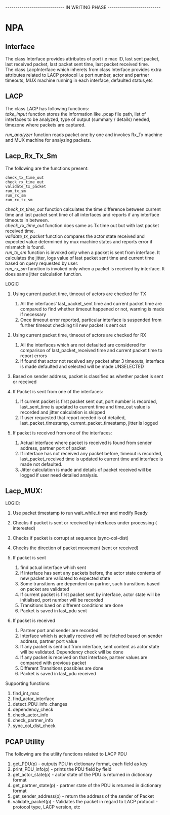 ----------------------------- IN WRITING PHASE --------------------------

# NPA

## Interface
The class Interface provides attributes of port i.e mac ID, last sent packet, last received packet,
last packet sent time, last packet received time.</br>
The class LacpInterface which inherets from class Interface provides extra attributes related to LACP
protocol i.e port number, actor and partner timeouts, MUX machine running in each interface, defaulted status,etc

## LACP
The class LACP has following functions:</br>
_take_input_ function stores the information like .pcap file path, list of interfaces to be analyzed, 
type of output (summary / details) needed, timezone where packets are captured.

_run_analyzer_ function reads packet one by one and invokes Rx_Tx machine and MUX machine for analyzing packets.


## Lacp_Rx_Tx_Sm

The following are the functions present:

    check_tx_time_out
    check_rx_time_out
    validate_tx_packet
    run_tx_sm
    run_rx_sm
    run_rx_tx_sm

_check_tx_time_out_ function calculates the time difference between current time and last packet sent time of all
interfaces and reports if any interface timeouts in between. </br>
_check_rx_time_out_ function does same as Tx time out but with last packet received time.</br>
_validate_tx_packet_ function compares the actor state received and expected value determined by mux machine states and
reports error if mismatch is found. </br>
_run_tx_sm_ function is invoked only when a packet is sent from interface. It calculates the jitter, logs value of last
packet sent time and current time based on query requested by user. </br>
_run_rx_sm_ function is invoked only when a packet is received by interface. It does same jitter calculation function.</br>

LOGIC
1. Using current packet time, timeout of actors are checked for TX
	1. All the interfaces’ last_packet_sent time and current packet time are compared to find whether 
		timeout happened or not, warning is made if necessary
	2. Once timeout error reported, particular interface is suspended from further timeout checking till new
		packet is sent out
2. Using current packet time, timeout of actors are checked for RX
	1. All the interfaces which are not defaulted are considered for comparison of last_packet_received
	   time and current packet time to report errors
	2. If found that actor not received any packet after 3 timeouts, interface is made defaulted and selected
		will be made UNSELECTED

3. Based on sender address, packet is classified as whether packet is sent or received
4. If Packet is sent from one of the interfaces:
	1. If current packet is first packet sent out, port number is recorded, last_sent_time is updated to 
		current time and time_out value is recorded and jitter calculation is skipped
	2. If user requested that report needed is of detailed, last_packet_timestamp, 		current_packet_timestamp, jitter is logged
5. If packet is received from one of the interfaces:
	1. Actual interface where packet is received is found from sender address, partner port of packet
	2. If interface has not received any packet before, timeout is recorded, last_packet_received time is
		updated to current time and interface is made not defaulted.
	3. Jitter calculation is made and details of packet received	will be logged if user need detailed analysis.


	


## Lacp_MUX:
LOGIC:
1. Use packet timestamp to run wait_while_timer and modify Ready
2. Checks if packet is sent or received by interfaces under processing ( interested)
3. Checks if packet is corrupt at sequence (sync-col-dist)
4. Checks the direction of packet movement (sent or received)
5. If packet is sent
   1. find actual interface which sent 
   2. if interface has sent any packets before, the actor state contents of new packet are validated to
          expected state 
   3. Some transitions are dependent on partner, such transitions based on packet are validated 
   4. If current packet is first packet sent by interface, actor state will be initialised, port number will be 		recorded 
   5. Transitions baed on different conditions are done 
   6. Packet is saved in last_pdu sent

6. If packet is received
    1. Partner port and sender are recorded
    2. Interface which is actually received will be fetched based on sender address, partner port value
    3. If any packet is sent out from interface, sent content as actor state will be validated.
        Dependency check will be done
    4. If any packet is received on that interface, partner values are compared with previous packet
    5. Different Transitions possibles are done
    6. Packet is saved in last_pdu received


Supporting functions:
1. find_int_mac 
2. find_actor_interface
3. detect_PDU_info_changes
4. dependency_check
5. check_actor_info
6. check_partner_info
7. sync_col_dist_check
	
	




## PCAP Utility
The following are the utility functions related to LACP PDU
1. get_PDU(p) - outputs PDU in dictionary format, each field as key
2. print_PDU_info(p) - prints the PDU field by field
3. get_actor_state(p) - actor state of the PDU is returned in dictionary format
4. get_partner_state(p) - partner state of the PDU is returned in dictionary format
5. get_sender_address(p) - return the address of the sender of Packet
6. validate_packet(p) - Validates the packet in regard to LACP protocol - protocol type, LACP version, etc





